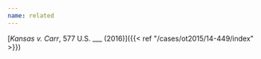 ```yaml
---
name: related
---
```

[*Kansas v. Carr*, 577 U.S. ___ (2016)]({{< ref "/cases/ot2015/14-449/index" >}})